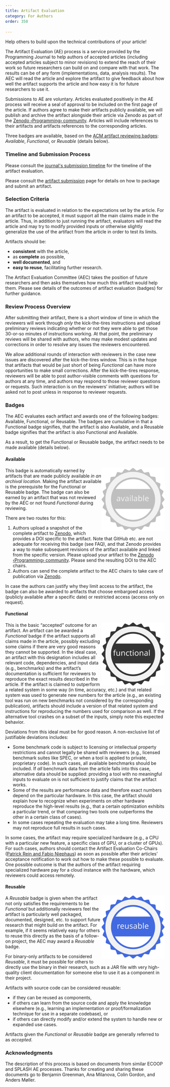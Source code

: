 ```yaml
---
title: Artifact Evaluation
category: For Authors
order: 350

---
```


Help others to build upon the technical contributions of your article!

The Artifact Evaluation (AE) process is a service provided by the Programming Journal to help authors of accepted articles (including accepted articles subject to minor revisions) to extend the reach of their work so future researchers can build on and compare with that work. The results can be of any form (implementations, data, analysis results). The AEC will read the article and explore the artifact to give feedback about how well the artifact supports the article and how easy it is for future researchers to use it.

Submissions to AE are voluntary. Articles evaluated positively in the AE process will receive a seal of approval to be included on the first page of the article.
If authors agree to make their artifacts publicly available, we will publish and archive the artifact alongside their article via Zenodo as part of the [Zenodo ‹Programming› community](https://zenodo.org/communities/programming/).
Articles will include references to their artifacts and artifacts references to the corresponding articles.
 
Three badges are available, based on the [ACM artifact reviewing badges](https://www.acm.org/publications/policies/artifact-review-and-badging-current): _Available_, _Functional_, or _Reusable_ (details below).

### Timeline and Submission Process

Please consult the [journal's submission timeline](/timeline) for the timeline of the artifact evaluation.

Please consult the [artifact submission](/artifact-evaluation/submission.html) page for details on how to package and submit an artifact.

### Selection Criteria

The artifact is evaluated in relation to the expectations set by the article. For an artifact to be accepted, it must support all the main claims made in the article. Thus, in addition to just running the artifact, evaluators will read the article and may try to modify provided inputs or otherwise slightly generalize the use of the artifact from the article in order to test its limits.

Artifacts should be:

 * **consistent** with the article,
 * as **complete** as possible,
 * **well documented**, and
 * **easy to reuse**, facilitating further research.

The Artifact Evaluation Committee (AEC) takes the position of future researchers and then asks themselves how much this artifact would help them. Please see details of the outcomes of artifact evaluation (badges) for further guidance.

### Review Process Overview

After submitting their artifact, there is a short window of time in which the reviewers will work through _only_ the kick-the-tires instructions and upload preliminary reviews indicating whether or not they were able to get those 30-or-so minutes of instructions working. At that point, the preliminary reviews will be shared with authors, who may make modest updates and corrections in order to resolve any issues the reviewers encountered.

We allow additional rounds of interaction with reviewers in the case new issues are discovered after the kick-the-tires window. This is in the hope that artifacts that would be just short of being _Functional_ can have more opportunities to make small corrections. After the kick-the-tires response, reviewers will be able to post author-visible comments with questions for authors at any time, and authors may respond to those reviewer questions or requests. Such interaction is on the reviewers’ initiative; authors will be asked not to post unless in response to reviewer requests.

### Badges

The AEC evaluates each artifact and awards one of the following badges: Available, Functional, or Reusable.
The badges are cumulative in that a Functional badge signifies, that the artifact is also Available, and a Reusable badge signifies that the artifact is also Functional and Available.

As a result, to get the Functional or Reusable badge, the artifact needs to be made available (details below). 

#### Available

<aside style="float:right;" ><img src="../assets/images/ae_available.svg" width=200 alt="available badge"></aside>

This badge is automatically earned by artifacts that are made publicly available _in an archival location_.
Making the artifact available is the prerequisite for the Functional or Reusable badge.
The badge can also be earned by an artifact that was not reviewed by the AEC or not found _Functional_ during reviewing.

There are two routes for this:

1.  Authors upload a snapshot of the complete artifact to [Zenodo](https://zenodo.org/), which provides a DOI specific to the artifact. Note that GitHub etc. are not adequate for receiving this badge (see FAQ), and that Zenodo provides a way to make subsequent revisions of the artifact available and linked from the specific version. Please upload your artifact to the [Zenodo ‹Programming› community](https://zenodo.org/communities/programming/). Please send the resulting DOI to the AEC chairs.
2.  Authors can send the complete artifact to the AEC chairs to take care of publication via [Zenodo](https://zenodo.org/).

In case the authors can justify why they limit access to the artifact, the badge can also be awarded to artifacts that choose embargoed access (publicly available after a specific date) or restricted access (access only on request).

#### Functional

<aside style="float:right;" ><img src="../assets/images/ae_functional.svg" width=200 alt="functional badge"></aside>

This is the basic “accepted” outcome for an artifact. An artifact can be awarded a _Functional_ badge if the artifact supports all claims made in the article, possibly excluding some claims if there are very good reasons they cannot be supported. In the ideal case, an artifact with this designation includes all relevant code, dependencies, and input data (e.g., benchmarks) and the artifact’s documentation is sufficient for reviewers to reproduce the exact results described in the article. If the artifact is claimed to outperform a related system in some way (in time, accuracy, etc.) and that related system was used to generate new numbers for the article (e.g., an existing tool was run on new benchmarks not considered by the corresponding publication), artifacts should include a version of that related system and instructions for reproducing the numbers used for comparison as well. If the alternative tool crashes on a subset of the inputs, simply note this expected behavior.

Deviations from this ideal must be for good reason. A non-exclusive list of justifiable deviations includes:

*   Some benchmark code is subject to licensing or intellectual property restrictions and cannot legally be shared with reviewers (e.g., licensed benchmark suites like SPEC, or when a tool is applied to private, proprietary code). In such cases, all available benchmarks should be included. If _all_ benchmark data from the article falls into this case, alternative data should be supplied: providing a tool with no meaningful inputs to evaluate on is not sufficient to justify claims that the artifact works.
*   Some of the results are performance data and therefore exact numbers depend on the particular hardware. In this case, the artifact should explain how to recognize when experiments on other hardware reproduce the high-level results (e.g., that a certain optimization exhibits a particular trend, or that comparing two tools one outperforms the other in a certain class of cases).
*   In some cases repeating the evaluation may take a long time. Reviewers may not reproduce full results in such cases.

In some cases, the artifact may require specialized hardware (e.g., a CPU with a particular new feature, a specific class of GPU, or a cluster of GPUs). For such cases, authors should contact the Artifact Evaluation Co-Chairs ([Patrick Rein and Fabio Niephaus](mailto:patrick.rein@hpi.uni-potsdam.de,fabio.niephaus@hpi.uni-potsdam.de?subject=ProgrammingAE)) as soon as possible after their articles’ acceptance notification to work out how to make these possible to evaluate. One possible outcome is that the authors of the artifact requiring specialized hardware pay for a cloud instance with the hardware, which reviewers could access remotely.


#### Reusable

<aside style="float:right;" ><img src="../assets/images/ae_reusable.svg" width=200 alt="reusable badge"></aside>

A _Reusable_ badge is given when the artifact not only satisfies the requirements to be _Functional_ but additionally reviewers feel the artifact is particularly well packaged, documented, designed, etc. to support future research that might build on the artifact. For example, if it seems relatively easy for others to reuse this directly as the basis of a follow-on project, the AEC may award a _Reusable_ badge.

For binary-only artifacts to be considered _Reusable_, it must be possible for others to directly use the binary in their research, such as a JAR file with very high-quality client documentation for someone else to use it as a component in their project.

Artifacts with source code can be considered reusable:

- if they can be reused as components,
- if others can learn from the source code and apply the knowledge elsewhere (e.g., learning an implementation or proof/formalization technique for use in a separate codebase), or
- if others can directly modify and/or extend the system to handle new or expanded use cases.

Artifacts given the _Functional_ or _Reusable_ badge are generally referred to as _accepted_.


### Acknowledgments
The description of this process is based on documents from similar ECOOP and SPLASH AE processes. Thanks for creating and sharing these documents go to Benjamin Greenman, Ana Milanova, Colin Gordon, and Anders Møller.


